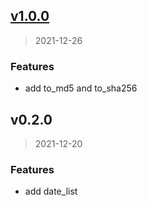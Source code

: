 
<a name="v1.0.0"></a>
## [v1.0.0](/compare/v0.2.0...v1.0.0)

> 2021-12-26

### Features

* add to_md5 and to_sha256


<a name="v0.2.0"></a>
## v0.2.0

> 2021-12-20

### Features

* add date_list
